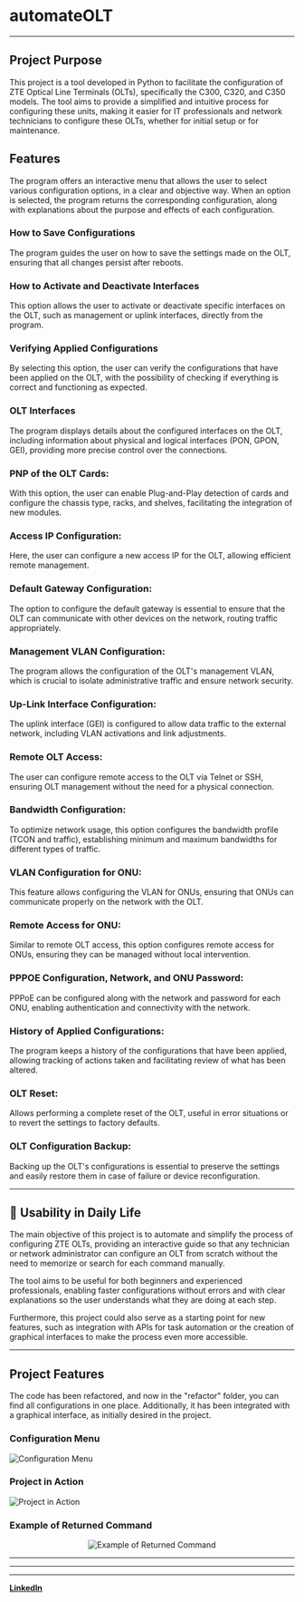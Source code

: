# automateOLT  

---

## Project Purpose

This project is a tool developed in Python to facilitate the configuration of ZTE Optical Line Terminals (OLTs), specifically the C300, C320, and C350 models. The tool aims to provide a simplified and intuitive process for configuring these units, making it easier for IT professionals and network technicians to configure these OLTs, whether for initial setup or for maintenance.

## Features
The program offers an interactive menu that allows the user to select various configuration options, in a clear and objective way. When an option is selected, the program returns the corresponding configuration, along with explanations about the purpose and effects of each configuration.

### How to Save Configurations
The program guides the user on how to save the settings made on the OLT, ensuring that all changes persist after reboots.

### How to Activate and Deactivate Interfaces
This option allows the user to activate or deactivate specific interfaces on the OLT, such as management or uplink interfaces, directly from the program.

### Verifying Applied Configurations
By selecting this option, the user can verify the configurations that have been applied on the OLT, with the possibility of checking if everything is correct and functioning as expected.

### OLT Interfaces
The program displays details about the configured interfaces on the OLT, including information about physical and logical interfaces (PON, GPON, GEI), providing more precise control over the connections.

### PNP of the OLT Cards:
With this option, the user can enable Plug-and-Play detection of cards and configure the chassis type, racks, and shelves, facilitating the integration of new modules.

### Access IP Configuration:
Here, the user can configure a new access IP for the OLT, allowing efficient remote management.

### Default Gateway Configuration:
The option to configure the default gateway is essential to ensure that the OLT can communicate with other devices on the network, routing traffic appropriately.

### Management VLAN Configuration:
The program allows the configuration of the OLT's management VLAN, which is crucial to isolate administrative traffic and ensure network security.

### Up-Link Interface Configuration:
The uplink interface (GEI) is configured to allow data traffic to the external network, including VLAN activations and link adjustments.

### Remote OLT Access:
The user can configure remote access to the OLT via Telnet or SSH, ensuring OLT management without the need for a physical connection.

### Bandwidth Configuration:
To optimize network usage, this option configures the bandwidth profile (TCON and traffic), establishing minimum and maximum bandwidths for different types of traffic.

### VLAN Configuration for ONU:
This feature allows configuring the VLAN for ONUs, ensuring that ONUs can communicate properly on the network with the OLT.

### Remote Access for ONU:
Similar to remote OLT access, this option configures remote access for ONUs, ensuring they can be managed without local intervention.

### PPPOE Configuration, Network, and ONU Password:
PPPoE can be configured along with the network and password for each ONU, enabling authentication and connectivity with the network.

### History of Applied Configurations:
The program keeps a history of the configurations that have been applied, allowing tracking of actions taken and facilitating review of what has been altered.

### OLT Reset:
Allows performing a complete reset of the OLT, useful in error situations or to revert the settings to factory defaults.

### OLT Configuration Backup:
Backing up the OLT's configurations is essential to preserve the settings and easily restore them in case of failure or device reconfiguration.  

---

## 📂 Usability in Daily Life

The main objective of this project is to automate and simplify the process of configuring ZTE OLTs, providing an interactive guide so that any technician or network administrator can configure an OLT from scratch without the need to memorize or search for each command manually.

The tool aims to be useful for both beginners and experienced professionals, enabling faster configurations without errors and with clear explanations so the user understands what they are doing at each step.

Furthermore, this project could also serve as a starting point for new features, such as integration with APIs for task automation or the creation of graphical interfaces to make the process even more accessible.

---

## Project Features

The code has been refactored, and now in the "refactor" folder, you can find all configurations in one place.
Additionally, it has been integrated with a graphical interface, as initially desired in the project.

### **Configuration Menu**  
![Configuration Menu](https://github.com/user-attachments/assets/28efe1bf-2d12-4e6c-9244-1f2fd442e132)
  

### **Project in Action**  
![Project in Action](https://github.com/user-attachments/assets/83e4808c-a206-40f2-b82a-f2e67b0ba51f)
  

### **Example of Returned Command**  
<p align="center">
  <img src="https://github.com/user-attachments/assets/11b9eb6d-9ce0-4d0d-938a-81c810d1d1af" alt="Example of Returned Command" />
</p>


---
---
---

[**LinkedIn**](https://www.linkedin.com/in/delucas027)
